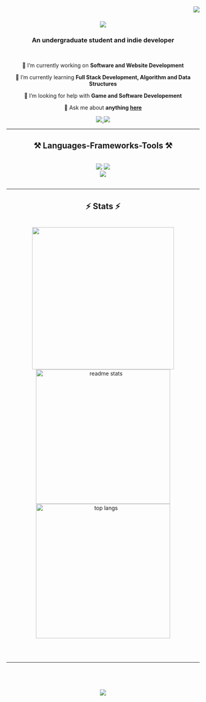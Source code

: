 <img align="right" src="https://visitor-badge.laobi.icu/badge?page_id=NahiyanSamit.NahiyanSamit" />

<h1 align="center">
    <img src="https://readme-typing-svg.herokuapp.com/?font=Righteous&size=35&center=true&vCenter=true&width=500&height=70&duration=4000&lines=Hi+There!+👋;+I'm+Ibnus+Nahiyan+Samit!;" />
</h1>

<h3 align="center">An undergraduate student and indie developer </h3>

<br/>

<div align="center">
 
 🔭 I’m currently working on **Software and Website Development**
 
 🌱 I’m currently learning **Full Stack Development, Algorithm and Data Structures**

 🤔 I’m looking for help with **Game and Software Developement**

💬 Ask me about **anything [here](https://github.com/NahiyanSamit/NahiyanSamit/issues)**


 </div>
 
<div align="center"> 
  <a href="mailto:nahiyansamit@gmail.com">
    <img src="https://img.shields.io/badge/Gmail-333333?style=for-the-badge&logo=gmail&logoColor=red" />
  </a>
  <a href="https://www.linkedin.com/in/ibnus-nahiyan-samit-0bb879268/" target="_blank">
    <img src="https://img.shields.io/badge/LinkedIn-0077B5?style=for-the-badge&logo=linkedin&logoColor=white" target="_blank" />
  </a>
</div>

 <hr/>
 
<h2 align="center">⚒️ Languages-Frameworks-Tools ⚒️</h2>
<br/>
<div align="center">
    <img src="https://skillicons.dev/icons?i=atom,bash,blender,html,css,vscode,github,figma,javascript,git" />
    <img src="https://skillicons.dev/icons?i=python,cloudflare,idea,c,cpp,cs,java,mysql,gradle,linux" /><br>
    <img src="https://skillicons.dev/icons?i=md,maven,ps,powershell,regex,stackoverflow,unreal,unity,visualstudio">
</div>

<br/>
<hr/>

<!-- <div align="center">
  <h2>🐍 My Contributions 🐍</h2>
  <br>
  <img alt="snake eating my contributions" src="https://raw.githubusercontent.com/NahiyanSamit/NahiyanSamit/output/github-contribution-grid-snake.svg" />
  
  <br/><br/><br/>
</div>

<hr/> -->

<h2 align="center">⚡ Stats ⚡</h2>
<br>
<div align=center>
  <img width=370 src="https://streak-stats.demolab.com/?user=NahiyanSamit&theme=dracula&border_radius=10">
  <img width=350 src="https://github-readme-stats.vercel.app/api?username=NahiyanSamit&show_icons=true&theme=dracula&border_radius=10" alt="readme stats" />
  <br/>
  <img width=350 align="center" src="https://github-readme-stats.vercel.app/api/top-langs/?username=NahiyanSamit&langs_count=8&layout=compact&theme=dracula&border_radius=10&exclude_repo=github-readme-stats" alt="top langs" />
</div>

<br/><br/>

<hr/>

<br/>

<div align="center">
<h1 align="center">
    <img src="https://readme-typing-svg.herokuapp.com/?font=Righteous&size=35&center=true&vCenter=true&width=500&height=70&duration=4000&lines=Thank's+For+Visiting+👋;+See+You+Again+💚;" />
</h1>
</div>

<br/>
